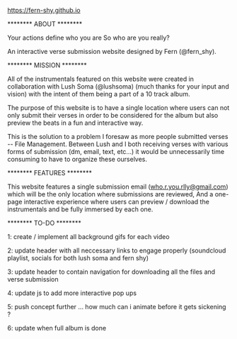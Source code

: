 https://fern-shy.github.io

******** ABOUT ********

Your actions define who you are
So who are you really?

An interactive verse submission website designed by Fern (@fern_shy).

******** MISSION ********

All of the instrumentals featured on this website were created in collaboration with Lush Soma (@lushsoma) (much thanks for your input and vision) 
with the intent of them being a part of a 10 track album.

The purpose of this website is to have a single location where users can not only submit their verses in order to be considered for the album
but also preview the beats in a fun and interactive way.

This is the solution to a problem I foresaw as more people submitted verses -- File Management. 
Between Lush and I both receiving verses with various forms of submission (dm, email, text, etc...) 
it would be unnecessarily time consuming to have to organize these ourselves.

******** FEATURES ********

This website features a single submission email (who.r.you.rlly@gmail.com) which will be the only location where submissions are reviewed,
And a one-page interactive experience where users can preview / download the instrumentals and be fully immersed by each one.

******** TO-DO ********

1: create / implement all background gifs for each video


2: update header with all neccessary links to engage properly (soundcloud playlist, socials for both lush soma and fern shy)


3: update header to contain navigation for downloading all the files and verse submission


4: update js to add more interactive pop ups


5: push concept further ... how much can i animate before it gets sickening ? 


6: update when full album is done



